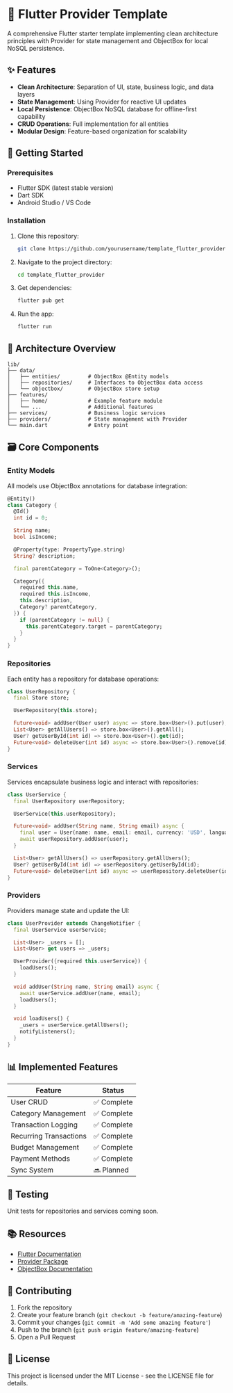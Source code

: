 # 📱 Flutter Provider Template

A comprehensive Flutter starter template implementing clean architecture principles with Provider for state management and ObjectBox for local NoSQL persistence.

## ✨ Features

- **Clean Architecture**: Separation of UI, state, business logic, and data layers
- **State Management**: Using Provider for reactive UI updates 
- **Local Persistence**: ObjectBox NoSQL database for offline-first capability
- **CRUD Operations**: Full implementation for all entities
- **Modular Design**: Feature-based organization for scalability

## 🚀 Getting Started

### Prerequisites

- Flutter SDK (latest stable version)
- Dart SDK
- Android Studio / VS Code

### Installation

1. Clone this repository:
   ```bash
   git clone https://github.com/yourusername/template_flutter_provider.git
   ```

2. Navigate to the project directory:
   ```bash
   cd template_flutter_provider
   ```

3. Get dependencies:
   ```bash
   flutter pub get
   ```

4. Run the app:
   ```bash
   flutter run
   ```

## 🧱 Architecture Overview

```
lib/
├── data/
│   ├── entities/         # ObjectBox @Entity models
│   ├── repositories/     # Interfaces to ObjectBox data access
│   └── objectbox/        # ObjectBox store setup
├── features/
│   ├── home/             # Example feature module
│   └── ...               # Additional features
├── services/             # Business logic services
├── providers/            # State management with Provider
└── main.dart             # Entry point
```

## 🗃️ Core Components

### Entity Models

All models use ObjectBox annotations for database integration:

```dart
@Entity()
class Category {
  @Id()
  int id = 0;

  String name;
  bool isIncome;

  @Property(type: PropertyType.string)
  String? description;

  final parentCategory = ToOne<Category>();

  Category({
    required this.name,
    required this.isIncome,
    this.description,
    Category? parentCategory,
  }) {
    if (parentCategory != null) {
      this.parentCategory.target = parentCategory;
    }
  }
}
```

### Repositories

Each entity has a repository for database operations:

```dart
class UserRepository {
  final Store store;

  UserRepository(this.store);

  Future<void> addUser(User user) async => store.box<User>().put(user);
  List<User> getAllUsers() => store.box<User>().getAll();
  User? getUserById(int id) => store.box<User>().get(id);
  Future<void> deleteUser(int id) async => store.box<User>().remove(id);
}
```

### Services

Services encapsulate business logic and interact with repositories:

```dart
class UserService {
  final UserRepository userRepository;

  UserService(this.userRepository);

  Future<void> addUser(String name, String email) async {
    final user = User(name: name, email: email, currency: 'USD', language: 'en');
    await userRepository.addUser(user);
  }

  List<User> getAllUsers() => userRepository.getAllUsers();
  User? getUserById(int id) => userRepository.getUserById(id);
  Future<void> deleteUser(int id) async => userRepository.deleteUser(id);
}
```

### Providers

Providers manage state and update the UI:

```dart
class UserProvider extends ChangeNotifier {
  final UserService userService;

  List<User> _users = [];
  List<User> get users => _users;

  UserProvider({required this.userService}) {
    loadUsers();
  }

  void addUser(String name, String email) async {
    await userService.addUser(name, email);
    loadUsers();
  }

  void loadUsers() {
    _users = userService.getAllUsers();
    notifyListeners();
  }
}
```

## 📊 Implemented Features

| Feature | Status |
|---------|--------|
| User CRUD | ✅ Complete |
| Category Management | ✅ Complete |
| Transaction Logging | ✅ Complete |
| Recurring Transactions | ✅ Complete |
| Budget Management | ✅ Complete |
| Payment Methods | ✅ Complete |
| Sync System | 🔜 Planned |

## 🧪 Testing

Unit tests for repositories and services coming soon.

## 📚 Resources

* [Flutter Documentation](https://docs.flutter.dev/)
* [Provider Package](https://pub.dev/packages/provider)
* [ObjectBox Documentation](https://docs.objectbox.io/getting-started)

## 🤝 Contributing

1. Fork the repository
2. Create your feature branch (`git checkout -b feature/amazing-feature`)
3. Commit your changes (`git commit -m 'Add some amazing feature'`)
4. Push to the branch (`git push origin feature/amazing-feature`)
5. Open a Pull Request

## 📝 License

This project is licensed under the MIT License - see the LICENSE file for details.